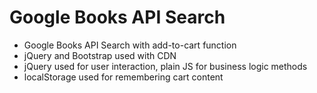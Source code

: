 # Google Books API Search
- Google Books API Search with add-to-cart function  
- jQuery and Bootstrap used with CDN
- jQuery used for user interaction, plain JS for business logic methods
- localStorage used for remembering cart content
